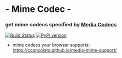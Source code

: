 # - Mime Codec -

### get mime codecs specified by [Media Codecs](https://developer.mozilla.org/en-US/docs/Web/Media/Formats/codecs_parameter)

[![Build Status](https://github.com/skillor/mime-codec/actions/workflows/test-python.yml/badge.svg)](https://github.com/skillor/mime-codec/actions/workflows/test-python.yml) [![PyPi version](https://badgen.net/pypi/v/Mime-Codec/)](https://pypi.org/project/Mime-Codec)

- mime codecs your browser supports: https://cconcolato.github.io/media-mime-support/
